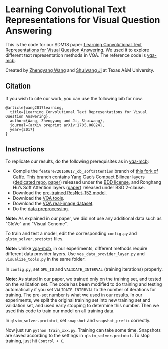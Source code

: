 # Learning Convolutional Text Representations for Visual Question Answering

This is the code for our SDM18 paper [Learning Convolutional Text Representations for Visual Question Answering](https://epubs.siam.org/doi/abs/10.1137/1.9781611975321.67). We used it to explore different text representation methods in VQA. The reference code is [vqa-mcb](https://github.com/akirafukui/vqa-mcb).

Created by [Zhengyang Wang](http://www.linkedin.com/in/zhengyangwang1991) and [Shuiwang Ji](http://www.linkedin.com/in/shuiwang-ji-9a040715/) at Texas A&M University.

## Citation
If you wish to cite our work, you can use the following bib for now. 

```
@article{wang2017learning,
  title={Learning Convolutional Text Representations for Visual Question Answering},
  author={Wang, Zhengyang and Ji, Shuiwang},
  journal={arXiv preprint arXiv:1705.06824},
  year={2017}
}
```

## Instructions

To replicate our results, do the following prerequisites as in [vqa-mcb](https://github.com/akirafukui/vqa-mcb):

- Compile the `feature/20160617_cb_softattention` branch of [this fork of Caffe](https://github.com/akirafukui/caffe/). This branch contains Yang Gao’s Compact Bilinear layers ([dedicated repo](https://github.com/gy20073/compact_bilinear_pooling), [paper](https://arxiv.org/abs/1511.06062)) released under the [BDD license](https://github.com/gy20073/compact_bilinear_pooling/blob/master/caffe-20160312/LICENSE_BDD), and Ronghang Hu’s Soft Attention layers ([paper](https://arxiv.org/abs/1511.03745)) released under BSD 2-clause.
- Download the [pre-trained ResNet-152 model](https://github.com/KaimingHe/deep-residual-networks).
- Download the [VQA tools](https://github.com/VT-vision-lab/VQA).
- Download the [VQA real-image dataset](http://visualqa.org/download.html).
- Do the [data preprocessing](https://github.com/akirafukui/vqa-mcb/tree/master/preprocess).

**Note:** As explained in our paper, we did not use any additional data such as "GloVe" and "Visual Genome".

To train and test a model, edit the corresponding `config.py` and `qlstm_solver.prototxt` files.

**Note:** Unlike [vqa-mcb](https://github.com/akirafukui/vqa-mcb), in our experiments, different methods require different data provider layers. Use `vqa_data_provider_layer.py` and `visualize_tools.py` in the same folder.

In `config.py`, set `GPU_ID` and `VALIDATE_INTERVAL` (training iterations) properly.

**Note:** As stated in our paper, we trained only on the training set, and tested on the validation set. The code has been modified to do training and testing automatically if you set `VALIDATE_INTERVAL` to the number of iterations for training. The pre-set number is what we used in our results. In our experiments, we split the original training set into new training set and validation set, and used early stopping to determine this number. Then we used this code to train our model on all training data.

In `qlstm_solver.prototxt`, set `snapshot` and `snapshot_prefix`  correctly.

Now just run `python train_xxx.py`. Training can take some time. Snapshots are saved according to the settings in `qlstm_solver.prototxt`. To stop training, just hit `Control + C`.
